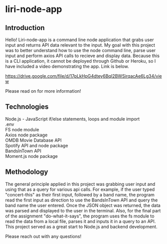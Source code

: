 # liri-node-app

## Introduction
Hello! Liri-node-app is a command line node application that grabs user input and returns API data relevant to the input. My goal with this project was to better understand how to use the node command line, parse user input and perform axios API calls to recieve and display data. Because this is a CLI application, it cannot be deployed through Github or Heroku, so I have included a video demonstrating the app. Link is below.

https://drive.google.com/file/d/17pLkHpG4dtey6BqI2BWSirqacAe6Lg34/view

Please read on for more information!

## Technologies
Node.js - JavaScript if/else statements, loops and module import<br/>
.env<br/>
FS node module<br/>
Axios node package<br/>
OMDB Movie Database API<br/>
Spotify API and node package<br/>
BandsInTown API<br/>
Moment.js node package


## Methodology 
The general principle applied in this project was grabbing user input and using that as a query for various api calls. For example, if the user typed "concert-this" as their first input, followed by a band name, the program read the first input as direction to use the BandsInTown API and query the band name the user entered. Once the JSON object was returned, the data was parsed and displayed to the user in the terminal. Also, for the final part of the assignment "do-what-it-says", the program uses the fs module to read the data from a local file, parses it and inputs it in a query to an API. This project served as a great start to Node.js and backend development.

Please reach out with any questions!
